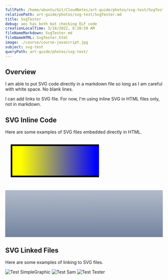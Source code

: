 ```yaml
---
fullPath: /home/ubuntu/Git/CloudNotes/art-guide/photos/svg-test/SvgTester.md
relativePath: art-guide/photos/svg-test/SvgTester.md
title: SvgTester
debug: aec has both but checking ELF code
creationLocalTime: 3/18/2022, 8:20:59 AM
fileNameMarkdown: SvgTester.md
fileNameHTML: SvgTester.html
image: ./course/course-javascript.jpg
subject: svg-test
queryPath: art-guide/photos/svg-test/
---
```


<!-- toc -->
<!-- tocstop -->

## Overview

I am able to put SVG code directly in a markdown file so long as I am careful with white space. No blank lines.

I can add links to SVG file. For now, I'm using inline SVG in HTML files only, not in markdown.

## SVG Inline Code

Here are some examples of SVG files embedded directly in HTML.

<svg version="1.1" xmlns="http://www.w3.org/2000/svg">
    <defs>
        <linearGradient id="MyGradient">
            <stop offset="10%" stop-color="yellow" />
            <stop offset="90%" stop-color="blue" />
        </linearGradient>
    </defs>
    <rect fill="url(#MyGradient)" stroke="black" stroke-width="5" x="20" y="20" width="300" height="100"/>
</svg>

<svg xmlns="http://www.w3.org/2000/svg"
     preserveAspectRatio="none"
     version="1.1"
     width="100%"
     height="100%"
     xmlns:xlink="http://www.w3.org/1999/xlink">
   <defs>
    <linearGradient id="myLinearGradient1"
                    x1="0%" y1="0%"
                    x2="0%" y2="100%"
                    spreadMethod="pad">
      <stop offset="0%"   stop-color="#b2bbca" stop-opacity="1"/>
      <stop offset="100%" stop-color="#73839f" stop-opacity="1"/>
    </linearGradient>
  </defs>
  <rect width="100%" height="100%"
     style="fill:url(#myLinearGradient1);" />
</svg>

## SVG Linked Files

Here are some examples of linking to SVG files.

<img src="/images/SimpleGraphic.svg" alt="Test SimpleGraphic">
<img src="/images/sam.svg" alt="Test Sam">
<img src="/images/tester.svg" alt="Test Tester">
